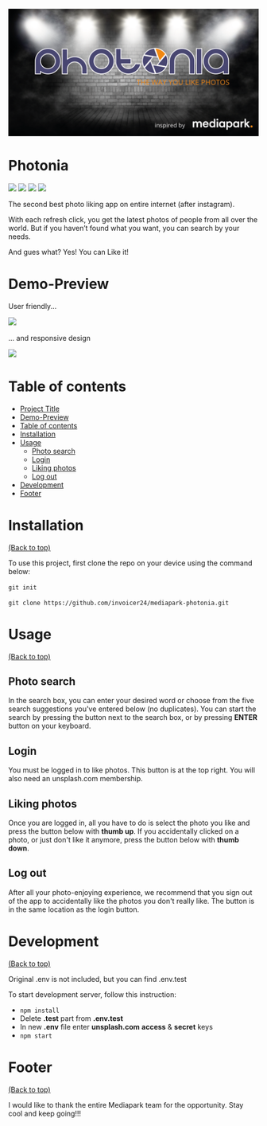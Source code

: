 ![Banner](/public/images/banner.png)

# Photonia

<!-- Add buttons here -->

![](https://img.shields.io/github/last-commit/invoicer24/mediapark-photonia)
![](https://img.shields.io/github/watchers/invoicer24/mediapark-photonia.svg)
![](https://img.shields.io/badge/React-20232A?style=for-the-badge&logo=react&logoColor=61DAFB)
![](https://img.shields.io/badge/TypeScript-007ACC?style=for-the-badge&logo=typescript&logoColor=white)


The second best photo liking app on entire internet (after instagram). 

With each refresh click, you get the latest photos of people from all over the world. But if you haven’t found what you want, you can search by your needs.

And gues what? Yes! You can Like it!


# Demo-Preview

User friendly...

![](https://media.giphy.com/media/UhNfKwbM8S7OhIsTQk/giphy.gif)

... and responsive design

![](https://media.giphy.com/media/N2q12ggAe8GESy27XN/giphy.gif)

# Table of contents

- [Project Title](#project-title)
- [Demo-Preview](#demo-preview)
- [Table of contents](#table-of-contents)
- [Installation](#installation)
- [Usage](#usage)
  - [Photo search](#photo-search)
  - [Login](#login)
  - [Liking photos](#liking-photos)
  - [Log out](#log-out)
- [Development](#development)
- [Footer](#footer)

# Installation
[(Back to top)](#table-of-contents)

To use this project, first clone the repo on your device using the command below:

```git init```

```git clone https://github.com/invoicer24/mediapark-photonia.git```

# Usage
[(Back to top)](#table-of-contents)

## Photo search
In the search box, you can enter your desired word or choose from the five search suggestions you've entered below (no duplicates). You can start the search by pressing the button next to the search box, or by pressing **ENTER** button on your keyboard.

## Login
You must be logged in to like photos. This button is at the top right. You will also need an unsplash.com membership.

## Liking photos
Once you are logged in, all you have to do is select the photo you like and press the button below with **thumb up**. If you accidentally clicked on a photo, or just don't like it anymore, press the button below with **thumb down**.

## Log out
After all your photo-enjoying experience, we recommend that you sign out of the app to accidentally like the photos you don't really like. The button is in the same location as the login button.

# Development
[(Back to top)](#table-of-contents)

Original .env is not included, but you can find .env.test

To start development server, follow this instruction:

* ```npm install```
* Delete **.test** part from **.env.test**
* In new **.env** file enter **unsplash.com** **access** & **secret** keys
* ```npm start```


# Footer
[(Back to top)](#table-of-contents)

I would like to thank the entire Mediapark team for the opportunity. Stay cool and keep going!!!
